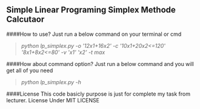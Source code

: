 ## Simple Linear Programing Simplex Methode Calcutaor

####How to use?
Just run a below command on your terminal or cmd 
> <i>python lp_simplex.py -o '12*x1+16*x2' -c '10*x1+20*x2<=120' '8*x1+8*x2<=80' -v 'x1' 'x2' -t max</i>

####How about command option?
Just run a below command and you will get all of you need
> <i>python lp_simplex.py -h</i>

####License
This code basicly purpose is just for complete my task from lecturer.
License Under MIT LICENSE
